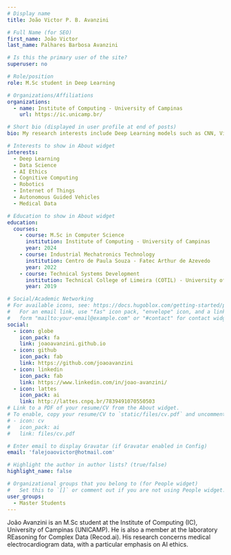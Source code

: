 ```yaml
---
# Display name
title: João Victor P. B. Avanzini

# Full Name (for SEO)
first_name: João Victor
last_name: Palhares Barbosa Avanzini

# Is this the primary user of the site?
superuser: no

# Role/position
role: M.Sc student in Deep Learning

# Organizations/Affiliations
organizations:
  - name: Institute of Computing - University of Campinas
    url: https://ic.unicamp.br/

# Short bio (displayed in user profile at end of posts)
bio: My research interests include Deep Learning models such as CNN, ViT, LSTM, GRU, RNN, GANs, AE, and others, particularly for applications in medical data. I am also interested in cognitive computer solutions, robotics, IoT, and AGVs.

# Interests to show in About widget
interests:
  - Deep Learning
  - Data Science
  - AI Ethics
  - Cognitive Computing
  - Robotics
  - Internet of Things
  - Autonomous Guided Vehicles
  - Medical Data

# Education to show in About widget
education:
  courses:
    - course: M.Sc in Computer Science
      institution: Institute of Computing - University of Campinas
      year: 2024
    - course: Industrial Mechatronics Technology
      institution: Centro de Paula Souza - Fatec Arthur de Azevedo
      year: 2022
    - course: Technical Systems Development
      institution: Technical College of Limeira (COTIL) - University of Campinas
      year: 2019

# Social/Academic Networking
# For available icons, see: https://docs.hugoblox.com/getting-started/page-builder/#icons
#   For an email link, use "fas" icon pack, "envelope" icon, and a link in the
#   form "mailto:your-email@example.com" or "#contact" for contact widget.
social:
  - icon: globe
    icon_pack: fa
    link: joaoavanzini.github.io
  - icon: github
    icon_pack: fab
    link: https://github.com/joaoavanzini
  - icon: linkedin
    icon_pack: fab
    link: https://www.linkedin.com/in/joao-avanzini/
  - icon: lattes
    icon_pack: ai
    link: http://lattes.cnpq.br/7839491070550503
# Link to a PDF of your resume/CV from the About widget.
# To enable, copy your resume/CV to `static/files/cv.pdf` and uncomment the lines below.
# - icon: cv
#   icon_pack: ai
#   link: files/cv.pdf

# Enter email to display Gravatar (if Gravatar enabled in Config)
email: 'falejoaovictor@hotmail.com'

# Highlight the author in author lists? (true/false)
highlight_name: false

# Organizational groups that you belong to (for People widget)
#   Set this to `[]` or comment out if you are not using People widget.
user_groups:
  - Master Students
---
```


João Avanzini is an M.Sc student at the Institute of Computing (IC), University of Campinas (UNICAMP). He is also a member at the laboratory REasoning for Complex Data (Recod.ai). His research concerns medical electrocardiogram data, with a particular emphasis on AI ethics.
